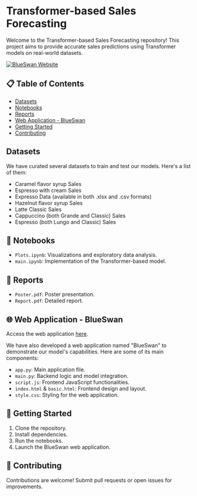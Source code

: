 # Transformer-based Sales Forecasting

Welcome to the Transformer-based Sales Forecasting repository! This project aims to provide accurate sales predictions using Transformer models on real-world datasets.

[![BlueSwan Website](https://img.shields.io/badge/BlueSwan-Website-blue)](https://blueswan3.github.io/)

## 📋 Table of Contents
- [Datasets](#datasets)
- [Notebooks](#notebooks)
- [Reports](#reports)
- [Web Application - BlueSwan](#web-application---blueswan)
- [Getting Started](#getting-started)
- [Contributing](#contributing)


## Datasets
We have curated several datasets to train and test our models. Here's a list of them:
- Caramel flavor syrup Sales
- Espresso with cream Sales
- Expresso Data (available in both .xlsx and .csv formats)
- Hazelnut flavor syrup Sales
- Latte Classic Sales
- Cappuccino (both Grande and Classic) Sales
- Espresso (both Lungo and Classic) Sales

## 📓 Notebooks
- `Plots.ipynb`: Visualizations and exploratory data analysis.
- `main.ipynb`: Implementation of the Transformer-based model.

## 📄 Reports
- `Poster.pdf`: Poster presentation.
- `Report.pdf`: Detailed report.

## 🌐 Web Application - BlueSwan
Access the web application [here](https://blueswan3.github.io/).

We have also developed a web application named "BlueSwan" to demonstrate our model's capabilities. Here are some of its main components:
- `app.py`: Main application file.
- `main.py`: Backend logic and model integration.
- `script.js`: Frontend JavaScript functionalities.
- `index.html` & `basic.html`: Frontend design and layout.
- `style.css`: Styling for the web application.

## 🚀 Getting Started
1. Clone the repository.
2. Install dependencies.
3. Run the notebooks.
4. Launch the BlueSwan web application.

## 🤝 Contributing
Contributions are welcome! Submit pull requests or open issues for improvements.
